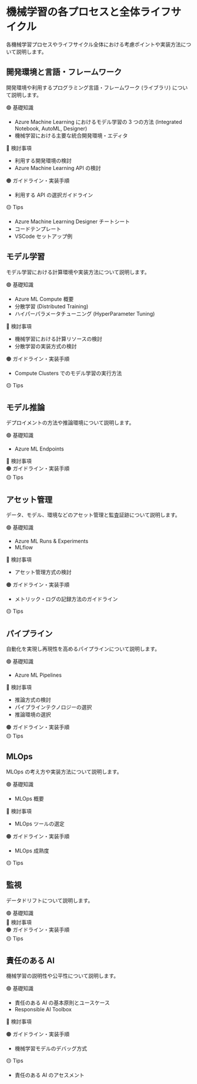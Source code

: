 # 機械学習の各プロセスと全体ライフサイクル
各機械学習プロセスやライフサイクル全体における考慮ポイントや実装方法について説明します。


## 開発環境と言語・フレームワーク
開発環境や利用するプログラミング言語・フレームワーク (ライブラリ) について説明します。

:green_circle: 基礎知識 <br/>
- Azure Machine Learning におけるモデル学習の 3 つの方法
(Integrated Notebook, AutoML, Designer)
- 機械学習における主要な統合開発環境・エディタ

:large_blue_circle: 検討事項 <br/>
- 利用する開発環境の検討
- Azure Machine Learning API の検討

:orange_circle: ガイドライン・実装手順 <br/>
- 利用する API の選択ガイドライン

:yellow_circle: Tips <br/>
- Azure Machine Learning Designer チートシート
- コードテンプレート
- VSCode セットアップ例

## モデル学習
モデル学習における計算環境や実装方法について説明します。

:green_circle: 基礎知識 <br/>
- Azure ML Compute 概要
- 分散学習 (Distributed Training)
- ハイパーパラメータチューニング (HyperParameter Tuning)

:large_blue_circle: 検討事項 <br/>
- 機械学習における計算リソースの検討
- 分散学習の実装方式の検討


:orange_circle: ガイドライン・実装手順 <br/>
- Compute Clusters でのモデル学習の実行方法

:yellow_circle: Tips <br/>


## モデル推論
デプロイメントの方法や推論環境について説明します。

:green_circle: 基礎知識 <br/>
- Azure ML Endpoints

:large_blue_circle: 検討事項 <br/>
:orange_circle: ガイドライン・実装手順 <br/>
:yellow_circle: Tips <br/>

## アセット管理
データ、モデル、環境などのアセット管理と監査証跡について説明します。

:green_circle: 基礎知識 <br/>
- Azure ML Runs & Experiments
- MLflow

:large_blue_circle: 検討事項 <br/>
- アセット管理方式の検討

:orange_circle: ガイドライン・実装手順 <br/>
- メトリック・ログの記録方法のガイドライン

:yellow_circle: Tips <br/>



## パイプライン
自動化を実現し再現性を高めるパイプラインについて説明します。

:green_circle: 基礎知識 <br/>
- Azure ML Pipelines

:large_blue_circle: 検討事項 <br/>
- 推論方式の検討
- パイプラインテクノロジーの選択
- 推論環境の選択

:orange_circle: ガイドライン・実装手順 <br/>
:yellow_circle: Tips <br/>


## MLOps
MLOps の考え方や実装方法について説明します。

:green_circle: 基礎知識 <br/>
- MLOps 概要

:large_blue_circle: 検討事項 <br/>
- MLOps ツールの選定

:orange_circle: ガイドライン・実装手順 <br/>
- MLOps 成熟度

:yellow_circle: Tips <br/>

## 監視
データドリフトについて説明します。

:green_circle: 基礎知識 <br/>
:large_blue_circle: 検討事項 <br/>
:orange_circle: ガイドライン・実装手順 <br/>
:yellow_circle: Tips <br/>

## 責任のある AI
機械学習の説明性や公平性について説明します。

:green_circle: 基礎知識 <br/>
- 責任のある AI の基本原則とユースケース
- Responsible AI Toolbox

:large_blue_circle: 検討事項 <br/>

:orange_circle: ガイドライン・実装手順 <br/>
- 機械学習モデルのデバッグ方式

:yellow_circle: Tips <br/>
- 責任のある AI のアセスメント
